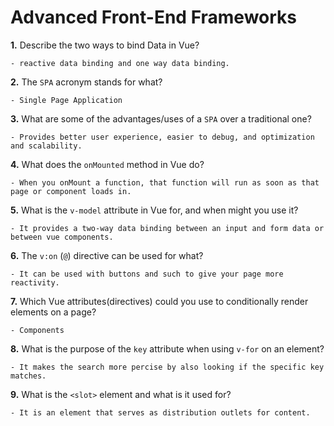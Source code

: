 # Advanced Front-End Frameworks


**1.** Describe the two ways to bind Data in Vue?
<!-- enter you answer in the space below -->
```
- reactive data binding and one way data binding.

```

**2.** The `SPA` acronym stands for what?
<!-- enter you answer in the space below -->
```
- Single Page Application

```
**3.** What are some of the advantages/uses of a `SPA` over a traditional one?
<!-- enter you answer in the space below -->
```
- Provides better user experience, easier to debug, and optimization and scalability.
```
**4.** What does the `onMounted` method in Vue do?
<!-- enter you answer in the space below -->
```
- When you onMount a function, that function will run as soon as that page or component loads in.
```
**5.** What is the `v-model` attribute in Vue for, and when might you use it?
<!-- enter you answer in the space below -->
```
- It provides a two-way data binding between an input and form data or between vue components.
```
**6.** The `v:on` (`@`) directive can be used for what?
<!-- enter you answer in the space below -->
```
- It can be used with buttons and such to give your page more reactivity.
```
**7.** Which Vue attributes(directives) could you use to conditionally render elements on a page?
<!-- enter you answer in the space below -->
```
- Components
```
**8.** What is the purpose of the `key` attribute when using `v-for` on an element?
<!-- enter you answer in the space below -->
```
- It makes the search more percise by also looking if the specific key matches.
```
**9.** What is the `<slot>` element and what is it used for?
<!-- enter you answer in the space below -->
```
- It is an element that serves as distribution outlets for content.
```